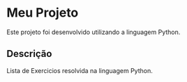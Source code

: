 # Meu Projeto

Este projeto foi desenvolvido utilizando a linguagem Python.

## Descrição

Lista de Exercicios resolvida na linguagem Python.




